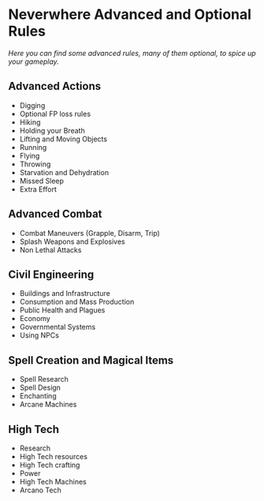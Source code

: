 # Neverwhere Advanced and Optional Rules
*Here you can find some advanced rules, many of them optional, to spice up your gameplay.*

## Advanced Actions

* Digging
* Optional FP loss rules
* Hiking
* Holding your Breath
* Lifting and Moving Objects
* Running
* Flying
* Throwing
* Starvation and Dehydration
* Missed Sleep
* Extra Effort

## Advanced Combat

* Combat Maneuvers (Grapple, Disarm, Trip)
* Splash Weapons and Explosives
* Non Lethal Attacks

## Civil Engineering

* Buildings and Infrastructure
* Consumption and Mass Production
* Public Health and Plagues
* Economy
* Governmental Systems
* Using NPCs

## Spell Creation and Magical Items

* Spell Research
* Spell Design
* Enchanting
* Arcane Machines

## High Tech

* Research
* High Tech resources
* High Tech crafting
* Power
* High Tech Machines
* Arcano Tech
